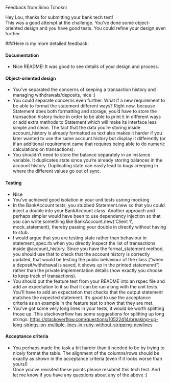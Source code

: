 Feedback from Simo Tchokni

Hey Lou, thanks for submitting your bank tech test!  
This was a good attempt at the challenge. You’ve done some object-oriented design and you have good tests. You could refine your design even further.  

###Here is my more detailed feedback:  
#### Documentation  
- Nice README! It was good to see details of your design and process.  
#### Object-oriented design
- You’ve separated the concerns of keeping a transaction history and managing withdrawals/deposits, nice :)  
- You could separate concerns even further. What if a new requirement to be able to format the statement different ways? Right now, because Statement does both formatting and storage, you’d have to store the transaction history twice in order to be able to print it in different ways or add extra methods to Statement which will make its interface less simple and clean. The fact that the data you’re storing inside account_history is already formatted as text also makes it harder if you later wanted to use the same account history but display it differently (or if an additional requirement came that requires being able to do numeric calculations on transactions).  
- You shouldn’t need to store the balance separately in an instance variable. It duplicates state since you’re already storing balances in the account history. Duplicating state can easily lead to bugs creeping in where the different values go out of sync.
#### Testing  
- Nice  
- You’ve achieved good isolation in your unit tests usinng mocking  
- In the BankAccount tests, you stubbed Statement.new so that you could inject a double into your BankAccount class. Another approach and perhaps simpler would have been to use dependency injection so that you can write something like BankAccount.new('Client 1', mock_statement), thereby passing your double in directly without having to stub.  
- I would argue that you are testing state rather than behaviour in statement_spec.rb when you directly inspect the list of transactions inside @account_history. Since you have the format_statement method, you should use that to check that the account history is correctly updated, that would be testing the public behaviour of the class (“when a deposit/withdrawal is saved, it shows up in the printed statemennt”) rather than the private implementation details (how exactly you choose to keep track of transactions).  
- You should put the feature test from your README into an rspec file and add an expectation to it so that it can be run along with the unit tests. You’ll have to add an expectation that checks that the output statement matches the expected statement. It’s good to use the acceptance criteria as an example in the feature test to show that they are met.  
- You’ve got some very long lines in your tests, it would be worth splitting those up. This stackoverflow has some suggestions for splitting up long strings: https://stackoverflow.com/questions/10522414/breaking-up-long-strings-on-multiple-lines-in-ruby-without-stripping-newlines  
#### Acceptance criteria
- You perhaps made the task a bit harder than it needed to be by trying to nicely format the table. The alignment of the columns/rows should be exactly as shown in the acceptance criteria (even if it looks worse than yours!)  
Once you’ve revisited these points please resubmit this tech test. And let me know if you have any questions about any of the above :)  
